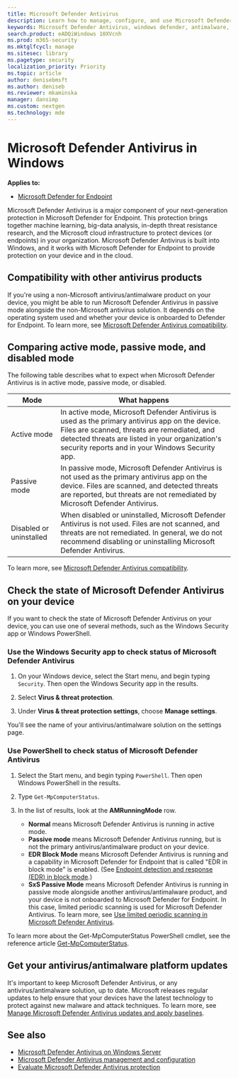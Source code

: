 ```yaml
---
title: Microsoft Defender Antivirus
description: Learn how to manage, configure, and use Microsoft Defender Antivirus, built-in antimalware and antivirus protection.
keywords: Microsoft Defender Antivirus, windows defender, antimalware, scep, system center endpoint protection, system center configuration manager, virus, malware, threat, detection, protection, security
search.product: eADQiWindows 10XVcnh
ms.prod: m365-security
ms.mktglfcycl: manage
ms.sitesec: library
ms.pagetype: security
localization_priority: Priority
ms.topic: article
author: denisebmsft
ms.author: deniseb
ms.reviewer: mkaminska
manager: dansimp
ms.custom: nextgen
ms.technology: mde
---
```


# Microsoft Defender Antivirus in Windows

**Applies to:**

- [Microsoft Defender for Endpoint](/microsoft-365/security/defender-endpoint/)

Microsoft Defender Antivirus is a major component of your next-generation protection in Microsoft Defender for Endpoint. This protection brings together machine learning, big-data analysis, in-depth threat resistance research, and the Microsoft cloud infrastructure to protect devices (or endpoints) in your organization. Microsoft Defender Antivirus is built into Windows, and it works with Microsoft Defender for Endpoint to provide protection on your device and in the cloud. 

## Compatibility with other antivirus products

If you're using a non-Microsoft antivirus/antimalware product on your device, you might be able to run Microsoft Defender Antivirus in passive mode alongside the non-Microsoft antivirus solution. It depends on the operating system used and whether your device is onboarded to Defender for Endpoint. To learn more, see [Microsoft Defender Antivirus compatibility](microsoft-defender-antivirus-compatibility.md).

## Comparing active mode, passive mode, and disabled mode

The following table describes what to expect when Microsoft Defender Antivirus is in active mode, passive mode, or disabled.

| Mode  | What happens  |
|---------|---------|
| Active mode | In active mode, Microsoft Defender Antivirus is used as the primary antivirus app on the device. Files are scanned, threats are remediated, and detected threats are listed in your organization's security reports and in your Windows Security app. |
| Passive mode | In passive mode, Microsoft Defender Antivirus is not used as the primary antivirus app on the device. Files are scanned, and detected threats are reported, but threats are not remediated by Microsoft Defender Antivirus.   |
| Disabled or uninstalled  | When disabled or uninstalled, Microsoft Defender Antivirus is not used. Files are not scanned, and threats are not remediated. In general, we do not recommend disabling or uninstalling Microsoft Defender Antivirus.  |

To learn more, see [Microsoft Defender Antivirus compatibility](microsoft-defender-antivirus-compatibility.md).

## Check the state of Microsoft Defender Antivirus on your device

If you want to check the state of Microsoft Defender Antivirus on your device, you can use one of several methods, such as the Windows Security app or Windows PowerShell.

### Use the Windows Security app to check status of Microsoft Defender Antivirus

1. On your Windows device, select the Start menu, and begin typing `Security`. Then open the Windows Security app in the results.

2. Select **Virus & threat protection**.

3. Under **Virus & threat protection settings**, choose **Manage settings**.

You'll see the name of your antivirus/antimalware solution on the settings page.

### Use PowerShell to check status of Microsoft Defender Antivirus

1. Select the Start menu, and begin typing `PowerShell`. Then open Windows PowerShell in the results.

2. Type `Get-MpComputerStatus`.

3. In the list of results, look at the **AMRunningMode** row.

   - **Normal** means Microsoft Defender Antivirus is running in active mode.
   - **Passive mode** means Microsoft Defender Antivirus running, but is not the primary antivirus/antimalware product on your device.
   - **EDR Block Mode** means Microsoft Defender Antivirus is running and a capability in Microsoft Defender for Endpoint that is called "EDR in block mode" is enabled. (See [Endpoint detection and response (EDR) in block mode](edr-in-block-mode.md).)
   - **SxS Passive Mode** means Microsoft Defender Antivirus is running in passive mode alongside another antivirus/antimalware product, and your device is not onboarded to Microsoft Defender for Endpoint. In this case, limited periodic scanning is used for Microsoft Defender Antivirus. To learn more, see [Use limited periodic scanning in Microsoft Defender Antivirus](limited-periodic-scanning-microsoft-defender-antivirus.md).

To learn more about the Get-MpComputerStatus PowerShell cmdlet, see the reference article [Get-MpComputerStatus](/powershell/module/defender/get-mpcomputerstatus).

## Get your antivirus/antimalware platform updates

It's important to keep Microsoft Defender Antivirus, or any antivirus/antimalware solution, up to date. Microsoft releases regular updates to help ensure that your devices have the latest technology to protect against new malware and attack techniques. To learn more, see [Manage Microsoft Defender Antivirus updates and apply baselines](manage-updates-baselines-microsoft-defender-antivirus.md). 

## See also

- [Microsoft Defender Antivirus on Windows Server](microsoft-defender-antivirus-on-windows-server.md)
- [Microsoft Defender Antivirus management and configuration](configuration-management-reference-microsoft-defender-antivirus.md)
- [Evaluate Microsoft Defender Antivirus protection](evaluate-microsoft-defender-antivirus.md)
